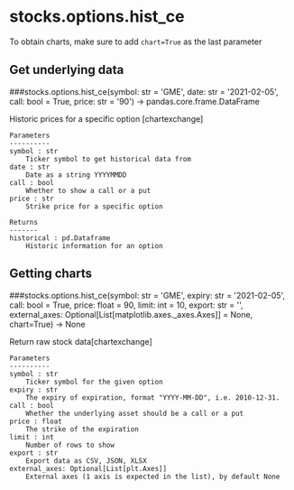 # stocks.options.hist_ce

To obtain charts, make sure to add `chart=True` as the last parameter

## Get underlying data 
###stocks.options.hist_ce(symbol: str = 'GME', date: str = '2021-02-05', call: bool = True, price: str = '90') -> pandas.core.frame.DataFrame

Historic prices for a specific option [chartexchange]

    Parameters
    ----------
    symbol : str
        Ticker symbol to get historical data from
    date : str
        Date as a string YYYYMMDD
    call : bool
        Whether to show a call or a put
    price : str
        Strike price for a specific option

    Returns
    -------
    historical : pd.Dataframe
        Historic information for an option

## Getting charts 
###stocks.options.hist_ce(symbol: str = 'GME', expiry: str = '2021-02-05', call: bool = True, price: float = 90, limit: int = 10, export: str = '', external_axes: Optional[List[matplotlib.axes._axes.Axes]] = None, chart=True) -> None

Return raw stock data[chartexchange]

    Parameters
    ----------
    symbol : str
        Ticker symbol for the given option
    expiry : str
        The expiry of expiration, format "YYYY-MM-DD", i.e. 2010-12-31.
    call : bool
        Whether the underlying asset should be a call or a put
    price : float
        The strike of the expiration
    limit : int
        Number of rows to show
    export : str
        Export data as CSV, JSON, XLSX
    external_axes: Optional[List[plt.Axes]]
        External axes (1 axis is expected in the list), by default None
